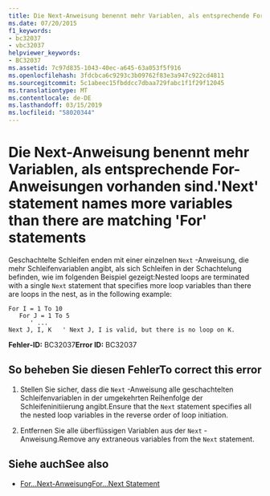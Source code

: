```yaml
---
title: Die Next-Anweisung benennt mehr Variablen, als entsprechende For-Anweisungen vorhanden sind.
ms.date: 07/20/2015
f1_keywords:
- bc32037
- vbc32037
helpviewer_keywords:
- BC32037
ms.assetid: 7c97d835-1043-40ec-a645-63a053f5f916
ms.openlocfilehash: 3fdcbca6c9293c3b09762f83e3a947c922cd4811
ms.sourcegitcommit: 5c1abeec15fbddcc7dbaa729fabc1f1f29f12045
ms.translationtype: MT
ms.contentlocale: de-DE
ms.lasthandoff: 03/15/2019
ms.locfileid: "58020344"
---
```

# <a name="next-statement-names-more-variables-than-there-are-matching-for-statements"></a><span data-ttu-id="82510-102">Die Next-Anweisung benennt mehr Variablen, als entsprechende For-Anweisungen vorhanden sind.</span><span class="sxs-lookup"><span data-stu-id="82510-102">'Next' statement names more variables than there are matching 'For' statements</span></span>
<span data-ttu-id="82510-103">Geschachtelte Schleifen enden mit einer einzelnen `Next` -Anweisung, die mehr Schleifenvariablen angibt, als sich Schleifen in der Schachtelung befinden, wie im folgenden Beispiel gezeigt:</span><span class="sxs-lookup"><span data-stu-id="82510-103">Nested loops are terminated with a single `Next` statement that specifies more loop variables than there are loops in the nest, as in the following example:</span></span>  
  
```  
For I = 1 To 10  
   For J = 1 To 5  
      ' ...  
Next J, I, K   ' Next J, I is valid, but there is no loop on K.  
```  
  
 <span data-ttu-id="82510-104">**Fehler-ID:** BC32037</span><span class="sxs-lookup"><span data-stu-id="82510-104">**Error ID:** BC32037</span></span>  
  
## <a name="to-correct-this-error"></a><span data-ttu-id="82510-105">So beheben Sie diesen Fehler</span><span class="sxs-lookup"><span data-stu-id="82510-105">To correct this error</span></span>  
  
1.  <span data-ttu-id="82510-106">Stellen Sie sicher, dass die `Next` -Anweisung alle geschachtelten Schleifenvariablen in der umgekehrten Reihenfolge der Schleifeninitiierung angibt.</span><span class="sxs-lookup"><span data-stu-id="82510-106">Ensure that the `Next` statement specifies all the nested loop variables in the reverse order of loop initiation.</span></span>  
  
2.  <span data-ttu-id="82510-107">Entfernen Sie alle überflüssigen Variablen aus der `Next` -Anweisung.</span><span class="sxs-lookup"><span data-stu-id="82510-107">Remove any extraneous variables from the `Next` statement.</span></span>  
  
## <a name="see-also"></a><span data-ttu-id="82510-108">Siehe auch</span><span class="sxs-lookup"><span data-stu-id="82510-108">See also</span></span>

- [<span data-ttu-id="82510-109">For...Next-Anweisung</span><span class="sxs-lookup"><span data-stu-id="82510-109">For...Next Statement</span></span>](../../visual-basic/language-reference/statements/for-next-statement.md)
